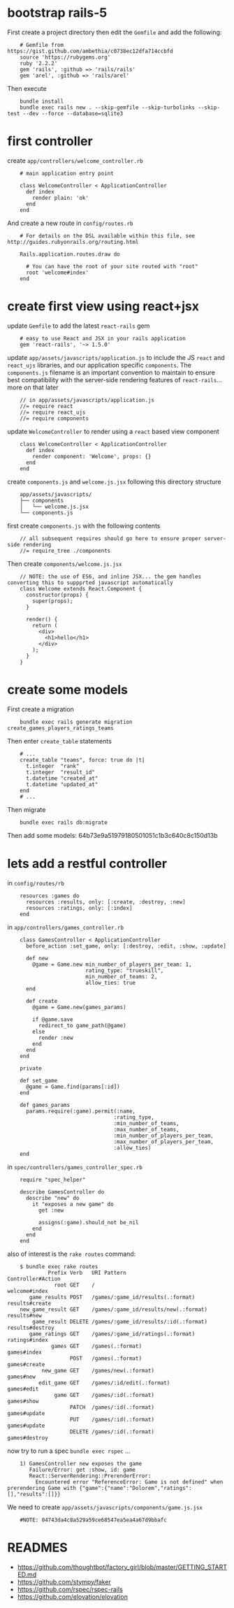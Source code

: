 # bootstrap rails-5

First create a project directory then edit the `Gemfile` and add the following:

        # Gemfile from https://gist.github.com/ambethia/c0738ec12dfa714ccbfd
        source 'https://rubygems.org'
        ruby '2.2.2'
        gem 'rails', :github => 'rails/rails'
        gem 'arel', :github => 'rails/arel'

Then execute

        bundle install
        bundle exec rails new . --skip-gemfile --skip-turbolinks --skip-test --dev --force --database=sqlite3

# first controller

create `app/controllers/welcome_controller.rb`

        # main application entry point

        class WelcomeController < ApplicationController
          def index
            render plain: 'ok'
          end
        end

And create a new route in `config/routes.rb`

        # For details on the DSL available within this file, see http://guides.rubyonrails.org/routing.html

        Rails.application.routes.draw do

          # You can have the root of your site routed with "root"
          root 'welcome#index'
        end

# create first view using react+jsx

update `Gemfile` to add the latest `react-rails` gem

        # easy to use React and JSX in your rails application
        gem 'react-rails', '~> 1.5.0'

update `app/assets/javascripts/application.js` to include the JS `react` and `react_ujs` libraries, and our application specific `components`.
The `components.js` filename is an important convention to maintain to ensure best compatibility with the server-side rendering features of `react-rails`... more on that later

        // in app/assets/javascripts/application.js
        //= require react
        //= require react_ujs
        //= require components

update `WelcomeController` to render using a `react` based view component

        class WelcomeController < ApplicationController
          def index
            render component: 'Welcome', props: {}
          end
        end

create `components.js` and `welcome.js.jsx` following this directory structure

        app/assets/javascripts/
        ├── components
        │   └── welcome.js.jsx
        └── components.js

first create `components.js` with the following contents

        // all subsequent requires should go here to ensure proper server-side rendering
        //= require_tree ./components

Then create `components/welcome.js.jsx`

        // NOTE: the use of ES6, and inline JSX... the gem handles converting this to suppprted javascript automatically
        class Welcome extends React.Component {
          constructor(props) {
            super(props);
          }

          render() {
            return (
              <div>
                <h1>hello</h1>
              </div>
            );
          }
        }

# create some models

First create a migration

        bundle exec rails generate migration create_games_players_ratings_teams

Then enter `create_table` statements

        # ...
        create_table "teams", force: true do |t|
          t.integer  "rank"
          t.integer  "result_id"
          t.datetime "created_at"
          t.datetime "updated_at"
        end
        # ...

Then migrate

        bundle exec rails db:migrate

Then add some models: 64b73e9a51979180501051c1b3c640c8c150d13b

# lets add a restful controller

in `config/routes/rb`

        resources :games do
          resources :results, only: [:create, :destroy, :new]
          resources :ratings, only: [:index]
        end

in `app/controllers/games_controller.rb`

        class GamesController < ApplicationController
          before_action :set_game, only: [:destroy, :edit, :show, :update]

          def new
            @game = Game.new min_number_of_players_per_team: 1,
                             rating_type: "trueskill",
                             min_number_of_teams: 2,
                             allow_ties: true
          end

          def create
            @game = Game.new(games_params)

            if @game.save
              redirect_to game_path(@game)
            else
              render :new
            end
          end
        end

        private

        def set_game
          @game = Game.find(params[:id])
        end

        def games_params
          params.require(:game).permit(:name,
                                      :rating_type,
                                      :min_number_of_teams,
                                      :max_number_of_teams,
                                      :min_number_of_players_per_team,
                                      :max_number_of_players_per_team,
                                      :allow_ties)
        end

in `spec/controllers/games_controller_spec.rb`

        require "spec_helper"

        describe GamesController do
          describe "new" do
            it "exposes a new game" do
              get :new

              assigns(:game).should_not be_nil
            end
          end
        end

also of interest is the `rake routes` command:

        $ bundle exec rake routes
                 Prefix Verb   URI Pattern                           Controller#Action
                   root GET    /                                     welcome#index
           game_results POST   /games/:game_id/results(.:format)     results#create
        new_game_result GET    /games/:game_id/results/new(.:format) results#new
            game_result DELETE /games/:game_id/results/:id(.:format) results#destroy
           game_ratings GET    /games/:game_id/ratings(.:format)     ratings#index
                  games GET    /games(.:format)                      games#index
                        POST   /games(.:format)                      games#create
               new_game GET    /games/new(.:format)                  games#new
              edit_game GET    /games/:id/edit(.:format)             games#edit
                   game GET    /games/:id(.:format)                  games#show
                        PATCH  /games/:id(.:format)                  games#update
                        PUT    /games/:id(.:format)                  games#update
                        DELETE /games/:id(.:format)                  games#destroy

now try to run a spec `bundle exec rspec` ...

        1) GamesController new exposes the game
           Failure/Error: get :show, id: game
           React::ServerRendering::PrerenderError:
             Encountered error "ReferenceError: Game is not defined" when prerendering Game with {"game":{"name":"Dolorem","ratings":[],"results":[]}}

We need to create `app/assets/javascripts/components/game.js.jsx`

        #NOTE: 04743da4c8a529a59ce68547ea5ea4a67d9bbafc

# READMES

- https://github.com/thoughtbot/factory_girl/blob/master/GETTING_STARTED.md
- https://github.com/stympy/faker
- https://github.com/rspec/rspec-rails
- https://github.com/elovation/elovation

